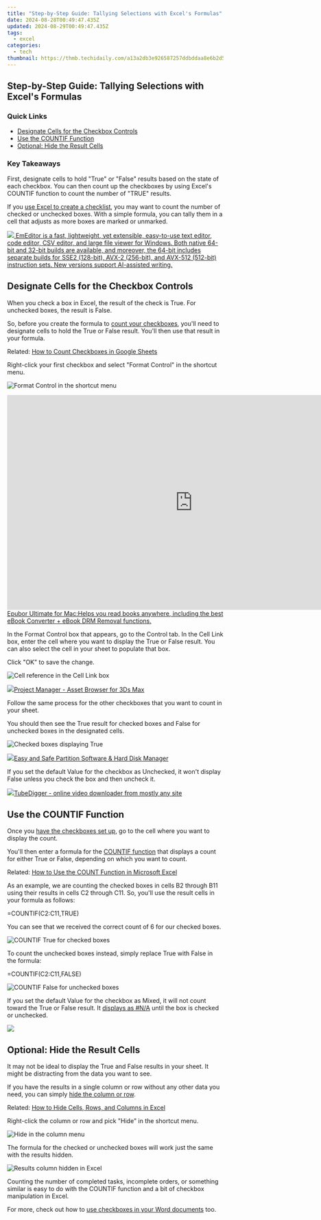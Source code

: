 ```yaml
---
title: "Step-by-Step Guide: Tallying Selections with Excel's Formulas"
date: 2024-08-28T00:49:47.435Z
updated: 2024-08-29T00:49:47.435Z
tags:
  - excel
categories:
  - tech
thumbnail: https://thmb.techidaily.com/a13a2db3e926587257ddbddaa8e6b2d5c7f6b5a5b0f13a0f229c89b6858d4777.jpg
---
```


## Step-by-Step Guide: Tallying Selections with Excel's Formulas

### Quick Links

* [Designate Cells for the Checkbox Controls](https://android-frp.techidaily.com/ultimate-guide-from-realme-gt-neo-5-frp-bypass-by-drfone-android/)
* [Use the COUNTIF Function](https://some-tips.techidaily.com/updated-the-metaverse-unraveled-explore-these-6-vivid-models/)
* [Optional: Hide the Result Cells](https://fox-friendly.techidaily.com/greatest-copyright-free-pubg-image-anthology/)

### Key Takeaways

 First, designate cells to hold "True" or "False" results based on the state of each checkbox. You can then count up the checkboxes by using Excel's COUNTIF function to count the number of "TRUE" results.

 If you [use Excel to create a checklist](https://android-location-track.techidaily.com/3-solutions-to-find-your-poco-f5-5g-current-location-of-a-mobile-number-drfone-by-drfone-virtual-android/), you may want to count the number of checked or unchecked boxes. With a simple formula, you can tally them in a cell that adjusts as more boxes are marked or unmarked.

<!-- affiliate ads begin -->
<a href="https://shop.emeditor.com/order/checkout.php?PRODS=4610657&QTY=1&AFFILIATE=108875&CART=1"><img src="https://www.emeditor.com/wp-content/uploads/2024/06/emeditor_chat_ai.png" border="0">
EmEditor is a fast, lightweight, yet extensible, easy-to-use text editor, code editor, CSV editor, and large file viewer for Windows. Both native 64-bit and 32-bit builds are available, and moreover, the 64-bit includes separate builds for SSE2 (128-bit), AVX-2 (256-bit), and AVX-512 (512-bit) instruction sets. New versions support AI-assisted writing.</a>
<!-- affiliate ads end -->
##  Designate Cells for the Checkbox Controls

 When you check a box in Excel, the result of the check is True. For unchecked boxes, the result is False.

 So, before you create the formula to [count your checkboxes](https://blog-min.techidaily.com/how-to-rescue-lost-contacts-from-huawei-nova-y91-by-fonelab-android-recover-contacts/), you'll need to designate cells to hold the True or False result. You'll then use that result in your formula.

Related: [How to Count Checkboxes in Google Sheets](https://blog-min.techidaily.com/how-to-rescue-lost-contacts-from-huawei-nova-y91-by-fonelab-android-recover-contacts/) 

 Right-click your first checkbox and select "Format Control" in the shortcut menu.

![Format Control in the shortcut menu](https://static1.howtogeekimages.com/wordpress/wp-content/uploads/2022/09/FormatControl-ExcelCountCheckboxes.png) 

<!-- affiliate ads begin -->
<a href="https://secure.2checkout.com/order/checkout.php?PRODS=4599952&QTY=1&AFFILIATE=108875&CART=1"><iframe width="864" height="500" src="https://www.youtube.com/embed/jVnfr5HudQw" title="The Latest and Easiest Solution to Remove Kindle DRM on Windows (without Degrading)" frameborder="0" allow="accelerometer; autoplay; clipboard-write; encrypted-media; gyroscope; picture-in-picture; web-share" referrerpolicy="strict-origin-when-cross-origin" allowfullscreen></iframe>Epubor Ultimate for Mac:Helps you read books anywhere, including the best eBook Converter + eBook DRM Removal functions.</a>
<!-- affiliate ads end -->
 In the Format Control box that appears, go to the Control tab. In the Cell Link box, enter the cell where you want to display the True or False result. You can also select the cell in your sheet to populate that box.

 Click "OK" to save the change.

![Cell reference in the Cell Link box](https://static1.howtogeekimages.com/wordpress/wp-content/uploads/2022/09/CellLink-ExcelCountCheckboxes.png) 

<!-- affiliate ads begin -->
<a href="https://secure.2checkout.com/order/checkout.php?PRODS=4709458&QTY=1&AFFILIATE=108875&CART=1"><img src="https://3d-kstudio.com/wp-content/uploads/2019/10/Project-Manager-version-3-1600x900-768x419.jpg" border="0">Project Manager - Asset Browser for 3Ds Max</a>
<!-- affiliate ads end -->
 Follow the same process for the other checkboxes that you want to count in your sheet.

 You should then see the True result for checked boxes and False for unchecked boxes in the designated cells.

![Checked boxes displaying True](https://static1.howtogeekimages.com/wordpress/wp-content/uploads/2022/09/CheckedTrue-ExcelCountCheckboxes.png) 

<!-- affiliate ads begin -->
<a href="https://secure.2checkout.com/order/checkout.php?PRODS=22741618&QTY=1&AFFILIATE=108875&CART=1"><img src="https://www.diskpart.com/resource/images/index/dp-index-img-banner-people@2x.png" border="0">Easy and Safe Partition Software & Hard Disk Manager</a>
<!-- affiliate ads end -->
 If you set the default Value for the checkbox as Unchecked, it won't display False unless you check the box and then uncheck it.

<!-- affiliate ads begin -->
<a href="https://secure.2checkout.com/order/checkout.php?PRODS=4572700&QTY=1&AFFILIATE=108875&CART=1"><img src="	https://www.tubedigger.com/wp-content/uploads/2020/08/tubedigger-software-new.png" border="0">TubeDigger - online video downloader from mostly any site</a>
<!-- affiliate ads end -->
##  Use the COUNTIF Function

 Once you [have the checkboxes set up](https://techidaily.com/is-your-oppo-a58-4g-working-too-slow-heres-how-you-can-hard-reset-it-drfone-by-drfone-reset-android-reset-android/), go to the cell where you want to display the count.

 You'll then enter a formula for the [COUNTIF function](https://android-location-track.techidaily.com/how-to-track-a-lost-xiaomi-redmi-note-12t-pro-for-free-drfone-by-drfone-virtual-android/) that displays a count for either True or False, depending on which you want to count.

Related: [How to Use the COUNT Function in Microsoft Excel](https://android-location-track.techidaily.com/how-to-track-a-lost-xiaomi-redmi-note-12t-pro-for-free-drfone-by-drfone-virtual-android/) 

 As an example, we are counting the checked boxes in cells B2 through B11 using their results in cells C2 through C11\. So, you'll use the result cells in your formula as follows:

=COUNTIF(C2:C11,TRUE)

 You can see that we received the correct count of 6 for our checked boxes.

![COUNTIF True for checked boxes](https://static1.howtogeekimages.com/wordpress/wp-content/uploads/2022/09/COUNTIFTrue-ExcelCountCheckboxes.png) 

 To count the unchecked boxes instead, simply replace True with False in the formula:

=COUNTIF(C2:C11,FALSE)

![COUNTIF False for unchecked boxes](https://static1.howtogeekimages.com/wordpress/wp-content/uploads/2022/09/COUNTIFFalse-ExcelCountCheckboxes.png) 

 If you set the default Value for the checkbox as Mixed, it will not count toward the True or False result. It [displays as #N/A](https://extra-lessons.techidaily.com/step-into-premium-sound-quality-garageband-edition/) until the box is checked or unchecked.

<!-- affiliate ads begin -->
<a href="https://store.movavi.com/affiliate.php?ACCOUNT=MOVAVI&AFFILIATE=108875&PATH=https%3A%2F%2Fwww.movavi.com%3FAFFILIATE%3D108875%26RESOURCE%3DMovavi%2BVideo%2BEditor%2Bbox"><img src="https://mcusercontent.com/0885a03ded3d480dca9287f12/images/6d3207fd-9f15-4c21-f0ad-59c68e6a7e2a.png" border="0"></a>
<!-- affiliate ads end -->
##  Optional: Hide the Result Cells

 It may not be ideal to display the True and False results in your sheet. It might be distracting from the data you want to see.

 If you have the results in a single column or row without any other data you need, you can simply [hide the column or row](https://apple-account.techidaily.com/in-2024-tips-and-tricks-for-apple-id-locked-issue-from-apple-iphone-6-by-drfone-ios/).

Related: [How to Hide Cells, Rows, and Columns in Excel](https://apple-account.techidaily.com/in-2024-tips-and-tricks-for-apple-id-locked-issue-from-apple-iphone-6-by-drfone-ios/) 

 Right-click the column or row and pick "Hide" in the shortcut menu.

![Hide in the column menu](https://static1.howtogeekimages.com/wordpress/wp-content/uploads/2022/09/HideColumn-ExcelCountCheckboxes.png) 

 The formula for the checked or unchecked boxes will work just the same with the results hidden.

![Results column hidden in Excel](https://static1.howtogeekimages.com/wordpress/wp-content/uploads/2022/09/HiddenColumn-ExcelCountCheckboxes.png) 

 Counting the number of completed tasks, incomplete orders, or something similar is easy to do with the COUNTIF function and a bit of checkbox manipulation in Excel.

 For more, check out how to [use checkboxes in your Word documents](https://instagram-clips.techidaily.com/updated-spark-dialogue-with-personalized-and-creative-story-inquiries/) too.

<ins class="adsbygoogle"
     style="display:block"
     data-ad-format="autorelaxed"
     data-ad-client="ca-pub-7571918770474297"
     data-ad-slot="1223367746"></ins>



<ins class="adsbygoogle"
     style="display:block"
     data-ad-client="ca-pub-7571918770474297"
     data-ad-slot="8358498916"
     data-ad-format="auto"
     data-full-width-responsive="true"></ins>


